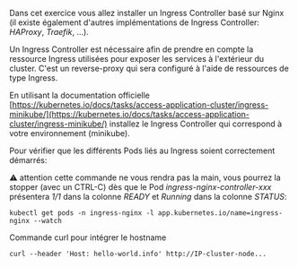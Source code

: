 
Dans cet exercice vous allez installer un Ingress Controller basé sur Nginx (il existe également d'autres implémentations de Ingress Controller: *HAProxy*, *Traefik*, ...).

Un Ingress Controller est nécessaire afin de prendre en compte la ressource Ingress utilisées pour exposer les services à l'extérieur du cluster. C'est un reverse-proxy qui sera configuré à l'aide de ressources de type Ingress.

En utilisant la documentation officielle [https://kubernetes.io/docs/tasks/access-application-cluster/ingress-minikube/](https://kubernetes.io/docs/tasks/access-application-cluster/ingress-minikube/) installez le Ingress Controller qui correspond à votre environnement (minikube).

Pour vérifier que les différents Pods liés au Ingress soient correctement démarrés:

:warning: attention cette commande ne vous rendra pas la main, vous pourrez la stopper (avec un CTRL-C) dès que le Pod *ingress-nginx-controller-xxx* présentera *1/1* dans la colonne *READY* et *Running* dans la colonne *STATUS*:

```
kubectl get pods -n ingress-nginx -l app.kubernetes.io/name=ingress-nginx --watch
```


Commande curl pour intégrer le hostname
```
curl --header 'Host: hello-world.info' http://IP-cluster-node...
```
